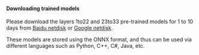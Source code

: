 #### Downloading trained models

Please download the layers 1to22 and 23to33 pre-trained models for 1 to 10 days from [Baidu netdisk](https://pan.baidu.com/s/1Lth8ZSlo-kuOif37jNcI-g?pwd=jceh) or [Google netdisk](https://drive.google.com/drive/folders/1eZyNOJUTwFVdG19qEpGQ6ZsZg9Nu-Y4L?usp=drive_link).

These models are stored using the ONNX format, and thus can be used via different languages such as Python, C++, C#, Java, etc.
